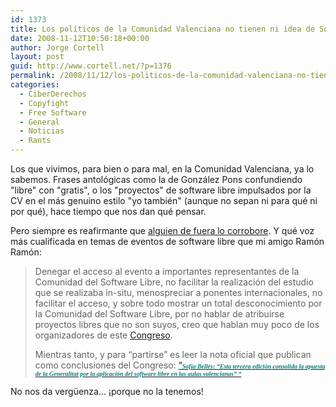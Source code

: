 ```yaml
---
id: 1373
title: Los políticos de la Comunidad Valenciana no tienen ni idea de Soft Libre
date: 2008-11-12T10:50:18+00:00
author: Jorge Cortell
layout: post
guid: http://www.cortell.net/?p=1376
permalink: /2008/11/12/los-politicos-de-la-comunidad-valenciana-no-tienen-ni-idea-de-soft-libre/
categories:
  - CiberDerechos
  - Copyfight
  - Free Software
  - General
  - Noticias
  - Rants
---
```

Los que vivimos, para bien o para mal, en la Comunidad Valenciana, ya lo sabemos. Frases antológicas como la de González Pons confundiendo "libre" con "gratis", o los "proyectos" de software libre impulsados por la CV en el más genuino estilo "yo también" (aunque no sepan ni para qué ni por qué), hace tiempo que nos dan qué pensar.

Pero siempre es reafirmante que <a title="http://ramonramon.org/blog/2008/11/10/iii-congreso-lliurex-antitesis-a-software-libre/" href="http://ramonramon.org/blog/2008/11/10/iii-congreso-lliurex-antitesis-a-software-libre/" target="_blank">alguien de fuera lo corrobore</a>. Y qué voz más cualificada en temas de eventos de software libre que mi amigo Ramón Ramón:

> Denegar el acceso al evento a importantes representantes de la Comunidad del Software Libre, no facilitar la realización del estudio que se realizaba in-situ, menospreciar a ponentes internacionales, no facilitar el acceso, y sobre todo mostrar un total desconocimiento por la Comunidad del Software Libre, por no hablar de atribuirse proyectos libres que no son suyos, creo que hablan muy poco de los organizadores de este <a title="http://ramonramon.org/blog/?s=III+Congreso+Software+Libre" href="http://ramonramon.org/blog/?s=III+Congreso+Software+Libre" target="_blank">Congreso</a>.
> 
> Mientras tanto, y para “partirse” es leer la nota oficial que publican como conclusiones del Congreso: [“<span style="font-family: Verdana;font-size: x-small"><span style="color: #008080"><strong><em>Sofía</em></strong></span><strong><em><span style="color: #008080"> Bellés: “Esta tercera edición consolida la apuesta de la Generalitat por la aplicación del software libre en las aulas valencianas” “</span></em></strong></span>](http://www.eltorrenti.com/editoriales/200811/20081107-037.htm)

No nos da vergüenza... ¡porque no la tenemos!